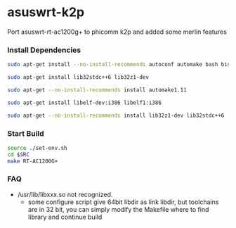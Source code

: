 # asuswrt-k2p
Port asuswrt-rt-ac1200g+ to phicomm k2p and added some merlin features

### Install Dependencies

``` bash
sudo apt-get install --no-install-recommends autoconf automake bash bison bzip2 diffutils file flex g++ gawk gcc-multilib gettext gperf groff-base libncurses-dev libexpat1-dev libslang2 libssl-dev libtool libxml-parser-perl make patch perl pkg-config python sed shtool tar texinfo unzip zlib1g zlib1g-dev

sudo apt-get install lib32stdc++6 lib32z1-dev

sudo apt-get --no-install-recommends install automake1.11

sudo apt-get install libelf-dev:i386 libelf1:i386

sudo apt-get --no-install-recommends install lib32z1-dev lib32stdc++6
```

### Start Build

``` bash
source ./set-env.sh
cd $SRC
make RT-AC1200G+
```

### FAQ

- /usr/lib/libxxx.so not recognized.
	- some configure script give 64bit libdir as link libdir, but toolchains are in 32 bit, you can simply modify the Makefile where to find library and continue build